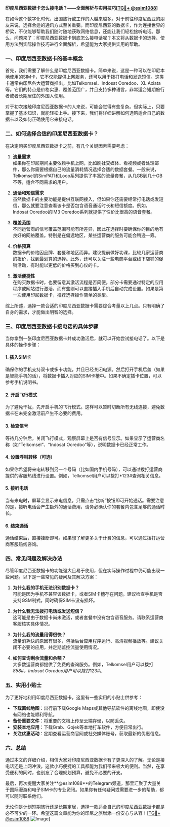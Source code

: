 **印度尼西亚数据卡怎么接电话？——全面解析与实用技巧[[TG💪+ @esim1088](https://t.me/s/esim1088)]**

在如今这个数字化时代，出国旅行或工作的人越来越多。对于前往印度尼西亚的朋友来说，选择合适的通讯方式至关重要。而印度尼西亚的数据卡，作为连接世界的桥梁，不仅能够帮助我们随时随地获取网络信息，还能让我们轻松接听电话。那么，问题来了：印度尼西亚数据卡到底怎么接电话呢？本文将从数据卡的选择、使用方法到实际操作技巧进行全面解析，希望能为大家提供实用的帮助。

### 一、印度尼西亚数据卡的基本概念

首先，我们需要了解什么是印度尼西亚数据卡。简单来说，这是一种可以在印尼本地使用的SIM卡，它不仅能提供上网服务，还可以用于拨打电话和发送短信。这类卡通常由印尼各大运营商推出，比如Telkomsel、Indosat Ooredoo、XL Axiata等。它们的特点是价格实惠、覆盖范围广，并且支持多种语言，非常适合短期旅行者或者长期居住的外国人使用。

对于初次接触印度尼西亚数据卡的人来说，可能会觉得有些复杂。但实际上，只要掌握了基本知识，就能轻松上手。接下来，我们将详细讲解如何选购适合自己的数据卡以及如何正确使用它来接电话。

### 二、如何选择合适的印度尼西亚数据卡？

在决定购买印度尼西亚数据卡之前，有几个关键因素需要考虑：

1. **流量需求**  
   如果你在印尼期间主要依赖手机上网，比如刷社交媒体、看视频或者处理邮件，那么你需要根据自己的流量消耗情况选择合适的数据套餐。一般来说，Telkomsel的SimPATI和Loop系列提供了丰富的流量套餐，从几GB到几十GB不等，适合不同需求的用户。

2. **通话和短信需求**  
   虽然数据卡的主要功能是提供互联网接入，但如果你还需要经常打电话或发短信，那么就要注意查看该卡是否包含语音通话时长和短信额度。例如，Indosat Ooredoo的IM3 Ooredoo系列就提供了性价比很高的语音套餐。

3. **覆盖范围**  
   不同运营商的信号覆盖范围可能有所差异，因此在选择时要确保你的目的地有良好的网络覆盖。特别是在偏远地区，某些运营商的服务可能会稍逊一筹。

4. **价格预算**  
   数据卡的价格因品牌、套餐和地区而异。建议提前做好功课，比较几家运营商的报价，找到最划算的选择。此外，还可以关注一些电商平台或线下店铺的促销活动，有时能以更低的价格买到心仪的卡。

5. **激活便捷性**  
   在购买数据卡时，也要留意其激活流程是否简便。部分卡需要通过特定的应用程序或网站进行激活，而有些则可以直接插入手机后自动完成设置。如果是第一次使用印尼数据卡，推荐选择操作简单的类型。

综上所述，选择一款合适的印度尼西亚数据卡需要综合考量以上几点。只有明确了自身的需求，才能做出明智的选择。

### 三、印度尼西亚数据卡接电话的具体步骤

当你拿到一张印度尼西亚数据卡并成功激活后，就可以开始尝试接电话了。以下是具体的操作步骤：

#### 1. 插入SIM卡
确保你的手机支持双卡或多卡功能，并且已经关闭电源。然后打开手机后盖（如果是智能手机的话），将数据卡插入对应的SIM卡槽中。如果不确定插卡位置，可以参考手机说明书。

#### 2. 开启飞行模式
为了避免干扰，先开启手机的飞行模式。这样可以暂时切断所有无线连接，避免数据卡在未完全激活前产生不必要的费用。

#### 3. 检查信号
等待几分钟后，关闭飞行模式，观察屏幕上是否有信号显示。如果显示了运营商名称（如“Telkomsel”、“Indosat Ooredoo”等），说明数据卡已经正常工作。

#### 4. 设置呼叫转移（可选）
如果你希望将来电转移到另一个号码（比如国内手机号码），可以通过拨打运营商提供的客服热线进行设置。例如，Telkomsel用户可以拨打*123#查询相关信息。

#### 5. 接听电话
当有来电时，屏幕会显示来电信息。只需点击“接听”按钮即可开始通话。需要注意的是，接听电话会产生额外的通话费用，请务必确认你的套餐内包含足够的通话时长。

#### 6. 结束通话
通话结束后，直接挂断即可。如果想了解更多关于计费的信息，可以通过拨打运营商客服热线咨询。

### 四、常见问题及解决办法

尽管印度尼西亚数据卡的功能强大且易于使用，但在实际操作过程中仍可能出现一些问题。以下是一些常见的疑问及其解决方案：

1. **为什么我的手机无法识别数据卡？**  
   可能是因为手机不兼容该数据卡，或者SIM卡槽存在问题。建议检查手机是否支持GSM制式，同时确保SIM卡没有损坏。

2. **为什么我无法拨打电话或发送短信？**  
   这可能是由于数据卡尚未激活，或者套餐中没有包含语音服务。请联系运营商客服核实具体情况。

3. **为什么我的流量用得很快？**  
   流量消耗快的原因有很多，包括后台应用程序运行、高清视频播放等。建议关闭不必要的应用，并定期监控流量使用情况。

4. **如何查询剩余流量和余额？**  
   大多数运营商都提供了免费的查询服务。例如，Telkomsel用户可以拨打*858#，Indosat Ooredoo用户可以拨打*123#。

### 五、实用小贴士

为了更好地利用印度尼西亚数据卡，这里有一些实用的小贴士供参考：

- **下载离线地图**：出行前下载Google Maps或其他导航软件的离线地图，即使没有网络也能顺利导航。
- **备份重要文件**：将重要的文档上传至云端存储，以防丢失。
- **安装本地应用**：下载Grab、Gojek等本地打车软件，方便日常出行。
- **关注优惠活动**：定期查看运营商官网或社交媒体账号，获取最新的优惠信息。

### 六、总结

通过本文的详细介绍，相信大家对印度尼西亚数据卡有了更深入的了解。无论是接电话还是上网冲浪，这款小巧便捷的工具都能为我们带来极大的便利。当然，在享受便利的同时，也别忘了合理规划预算，避免不必要的开支。

最后，再次提醒大家关注**@esim1088**的Telegram频道，那里汇聚了大量关于国际漫游和电子SIM卡的专业资讯。如果你有任何疑问或需要进一步的帮助，都可以随时联系他们。

无论你是计划短期旅行还是长期定居，选择一款适合自己的印度尼西亚数据卡都是必不可少的一环。希望这篇文章能为你的印尼之旅增添一份安心与从容！[[TG💪+ @esim1088](https://t.me/s/esim1088) ![Image](https://i.postimg.cc/4NQfJmqS/Snipaste-2025-05-13-00-14-12.png)]